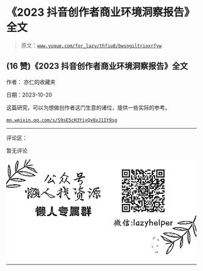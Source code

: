 # 《2023 抖音创作者商业环境洞察报告》全文

> 原文：[`www.yuque.com/for_lazy/thfiu8/bwsngiltrioxrfyw`](https://www.yuque.com/for_lazy/thfiu8/bwsngiltrioxrfyw)

## (16 赞)《2023 抖音创作者商业环境洞察报告》全文

作者： 亦仁的收藏夹

日期：2023-10-20

这篇研究，可以为想做创作者这门生意的诸位，提供一些实际的参考。

[`mp.weixin.qq.com/s/S9sE5cH3YiyQv0xJ1IY9sg`](https://mp.weixin.qq.com/s/S9sE5cH3YiyQv0xJ1IY9sg)

* * *

评论区：

暂无评论

![](img/1c37d505930596d12a88ab23e11aa07a.png)

* * *